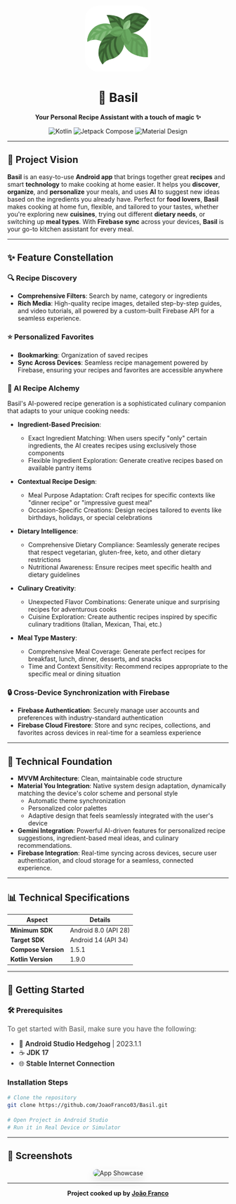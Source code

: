 <div align="center">
    <img src="https://github.com/JoaoFranco03/Basil/blob/main/app/src/main/res/drawable-nodpi/logo.png?raw=true" alt="Basil App Logo" width="150" height="150" style="border-radius: 30px;"/>
</div>

<h1 align="center">🌿 Basil</h1>

<p align="center">
    <strong>Your Personal Recipe Assistant with a touch of magic ✨</strong>
</p>

<p align="center">
    <img alt="Kotlin" src="https://img.shields.io/badge/Kotlin-7F52FF?style=for-the-badge&logo=kotlin&logoColor=white"/>
    <img alt="Jetpack Compose" src="https://img.shields.io/badge/Jetpack%20Compose-4285F4?style=for-the-badge&logo=jetpackcompose&logoColor=white"/>
    <img alt="Material Design" src="https://img.shields.io/badge/Material%203-757575?style=for-the-badge&logo=materialdesign&logoColor=white"/>
</p>

---

## 👀 Project Vision

**Basil** is an easy-to-use **Android app** that brings together great **recipes** and smart **technology** to make cooking at home easier. It helps you **discover**, **organize**, and **personalize** your meals, and uses **AI** to suggest new ideas based on the ingredients you already have. Perfect for **food lovers**, **Basil** makes cooking at home fun, flexible, and tailored to your tastes, whether you're exploring new **cuisines**, trying out different **dietary needs**, or switching up **meal types**. With **Firebase sync** across your devices, **Basil** is your go-to kitchen assistant for every meal.

---

## ✨ Feature Constellation

### 🔍 Recipe Discovery
- **Comprehensive Filters**: Search by name, category or ingredients
- **Rich Media**: High-quality recipe images, detailed step-by-step guides, and video tutorials, all powered by a custom-built Firebase API for a seamless experience.
  
### ⭐ Personalized Favorites
- **Bookmarking**: Organization of saved recipes
- **Sync Across Devices**: Seamless recipe management powered by Firebase, ensuring your recipes and favorites are accessible anywhere

### 🤖 AI Recipe Alchemy
Basil's AI-powered recipe generation is a sophisticated culinary companion that adapts to your unique cooking needs:

- **Ingredient-Based Precision**: 
  - Exact Ingredient Matching: When users specify "only" certain ingredients, the AI creates recipes using exclusively those components
  - Flexible Ingredient Exploration: Generate creative recipes based on available pantry items

- **Contextual Recipe Design**:
  - Meal Purpose Adaptation: Craft recipes for specific contexts like "dinner recipe" or "impressive guest meal"
  - Occasion-Specific Creations: Design recipes tailored to events like birthdays, holidays, or special celebrations

- **Dietary Intelligence**:
  - Comprehensive Dietary Compliance: Seamlessly generate recipes that respect vegetarian, gluten-free, keto, and other dietary restrictions
  - Nutritional Awareness: Ensure recipes meet specific health and dietary guidelines

- **Culinary Creativity**:
  - Unexpected Flavor Combinations: Generate unique and surprising recipes for adventurous cooks
  - Cuisine Exploration: Create authentic recipes inspired by specific culinary traditions (Italian, Mexican, Thai, etc.)

- **Meal Type Mastery**:
  - Comprehensive Meal Coverage: Generate perfect recipes for breakfast, lunch, dinner, desserts, and snacks
  - Time and Context Sensitivity: Recommend recipes appropriate to the specific meal or dining situation

### 🔒 Cross-Device Synchronization with Firebase
- **Firebase Authentication**: Securely manage user accounts and preferences with industry-standard authentication
- **Firebase Cloud Firestore**: Store and sync recipes, collections, and favorites across devices in real-time for a seamless experience

---
## 🧱 Technical Foundation
- **MVVM Architecture**: Clean, maintainable code structure
- **Material You Integration**: Native system design adaptation, dynamically matching the device's color scheme and personal style
  - Automatic theme synchronization
  - Personalized color palettes
  - Adaptive design that feels seamlessly integrated with the user's device
- **Gemini Integration**: Powerful AI-driven features for personalized recipe suggestions, ingredient-based meal ideas, and culinary recommendations.
- **Firebase Integration**: Real-time syncing across devices, secure user authentication, and cloud storage for a seamless, connected experience.
  
---
## 📊 Technical Specifications

| Aspect            | Details              |
|-------------------|----------------------|
| **Minimum SDK**    | Android 8.0 (API 28) |
| **Target SDK**     | Android 14 (API 34)  |
| **Compose Version**| 1.5.1                |
| **Kotlin Version** | 1.9.0                |

---
## 🚀 Getting Started

### 🛠️ Prerequisites

<p style="font-size: 1.1em; color: #555;">
  To get started with Basil, make sure you have the following:
</p>

<ul style="font-size: 1.1em; color: #333;">
  <li>📱 <strong>Android Studio Hedgehog</strong> | 2023.1.1</li>
  <li>☕ <strong>JDK 17</strong></li>
  <li>🌐 <strong>Stable Internet Connection</strong></li>
</ul>

### Installation Steps

```bash
# Clone the repository
git clone https://github.com/JoaoFranco03/Basil.git

# Open Project in Android Studio
# Run it in Real Device or Simulator
```
---
## 📱 Screenshots
<div align="center">
    <img src="https://via.placeholder.com/800x400" alt="App Showcase" style="border-radius: 15px; box-shadow: 0 10px 20px rgba(0,0,0,0.1);"/>
</div>

---
<div align="center">
    <strong>Project cooked up by <a href="https://www.linkedin.com/in/joão-p-franco/" target="_blank">João Franco</a></strong>
</div>
